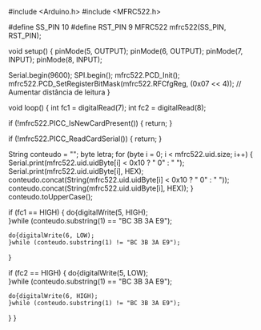 #include <Arduino.h>
#include <MFRC522.h>

#define SS_PIN 10
#define RST_PIN 9
MFRC522 mfrc522(SS_PIN, RST_PIN);

void setup() {
  pinMode(5, OUTPUT);
  pinMode(6, OUTPUT);
  pinMode(7, INPUT);
  pinMode(8, INPUT);

  Serial.begin(9600);
  SPI.begin();
  mfrc522.PCD_Init();
  mfrc522.PCD_SetRegisterBitMask(mfrc522.RFCfgReg, (0x07 << 4)); // Aumentar distância de leitura
}

void loop() {
  int fc1 = digitalRead(7);
  int fc2 = digitalRead(8);

  if (!mfrc522.PICC_IsNewCardPresent())
  {
    return;
  }

  if (!mfrc522.PICC_ReadCardSerial())
  {
    return;
  }

  String conteudo = "";
  byte letra;
  for (byte i = 0; i < mfrc522.uid.size; i++)
  {
    Serial.print(mfrc522.uid.uidByte[i] < 0x10 ? " 0" : " ");
    Serial.print(mfrc522.uid.uidByte[i], HEX);
    conteudo.concat(String(mfrc522.uid.uidByte[i] < 0x10 ? " 0" : " "));
    conteudo.concat(String(mfrc522.uid.uidByte[i], HEX));
  }
  conteudo.toUpperCase();

  if (fc1 == HIGH)
  {
    do{digitalWrite(5, HIGH);  
    }while (conteudo.substring(1) == "BC 3B 3A E9");

    do{digitalWrite(6, LOW);  
    }while (conteudo.substring(1) != "BC 3B 3A E9");
  }

  if (fc2 == HIGH)
  {
    do{digitalWrite(5, LOW);  
    }while (conteudo.substring(1) == "BC 3B 3A E9");

    do{digitalWrite(6, HIGH);  
    }while (conteudo.substring(1) != "BC 3B 3A E9");
  } 
}
